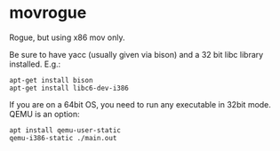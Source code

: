 # movrogue
Rogue, but using x86 mov only.

Be sure to have yacc (usually given via bison) and a 32 bit libc library installed. E.g.:

```
apt-get install bison
apt-get install libc6-dev-i386
```

If you are on a 64bit OS, you need to run any executable in 32bit mode. QEMU is an option:

```
apt install qemu-user-static
qemu-i386-static ./main.out
```